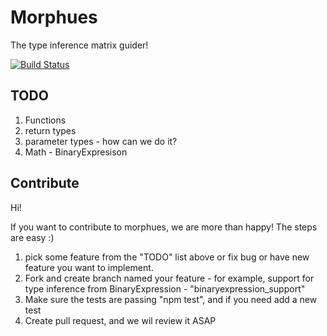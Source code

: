 # Morphues
The type inference matrix guider!


[![Build
Status](https://travis-ci.org/yosy/morphues.png)](https://travis-ci.org/yosy/morphues)


## TODO

1. Functions
  1. return types
  2. parameter types - how can we do it?
2. Math - BinaryExpresison

## Contribute

Hi!

If you want to contribute to morphues, we are more than happy!
The steps are easy :)

1. pick some feature from the "TODO" list above or fix bug or have new feature you want to implement.
2. Fork and create branch named your feature - for example, support for type inference from BinaryExpression - "binaryexpression_support" 
3. Make sure the tests are passing "npm test", and if you need add a new test
4. Create pull request, and we wil review it ASAP

